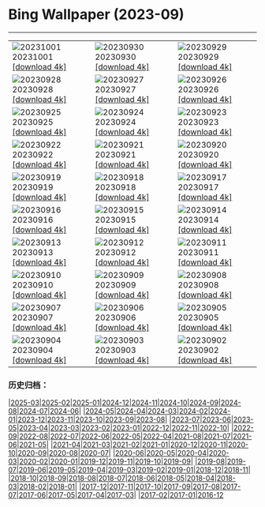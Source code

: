 # Bing Wallpaper (2023-09)
**************

<table><tr><td><img src="https://www.bing.com/th?id=OHR.LakeBledSunrise_FR-FR7792923061_1920x1080.jpg" alt="20231001"> 20231001 <a href="https://www.bing.com/th?id=OHR.LakeBledSunrise_FR-FR7792923061_UHD.jpg">[download 4k]</a></td><td><img src="https://www.bing.com/th?id=OHR.ShenandoahFoliage_FR-FR5502772012_1920x1080.jpg" alt="20230930"> 20230930 <a href="https://www.bing.com/th?id=OHR.ShenandoahFoliage_FR-FR5502772012_UHD.jpg">[download 4k]</a></td><td><img src="https://www.bing.com/th?id=OHR.GuiyangMoon_FR-FR7040582752_1920x1080.jpg" alt="20230929"> 20230929 <a href="https://www.bing.com/th?id=OHR.GuiyangMoon_FR-FR7040582752_UHD.jpg">[download 4k]</a></td></tr><tr><td><img src="https://www.bing.com/th?id=OHR.MaritimeDay_FR-FR6769688761_1920x1080.jpg" alt="20230928"> 20230928 <a href="https://www.bing.com/th?id=OHR.MaritimeDay_FR-FR6769688761_UHD.jpg">[download 4k]</a></td><td><img src="https://www.bing.com/th?id=OHR.CapriKrupp_FR-FR5234013603_1920x1080.jpg" alt="20230927"> 20230927 <a href="https://www.bing.com/th?id=OHR.CapriKrupp_FR-FR5234013603_UHD.jpg">[download 4k]</a></td><td><img src="https://www.bing.com/th?id=OHR.VeniceSkatePark_FR-FR4705618167_1920x1080.jpg" alt="20230926"> 20230926 <a href="https://www.bing.com/th?id=OHR.VeniceSkatePark_FR-FR4705618167_UHD.jpg">[download 4k]</a></td></tr><tr><td><img src="https://www.bing.com/th?id=OHR.GlacierBayOtter_FR-FR3887567269_1920x1080.jpg" alt="20230925"> 20230925 <a href="https://www.bing.com/th?id=OHR.GlacierBayOtter_FR-FR3887567269_UHD.jpg">[download 4k]</a></td><td><img src="https://www.bing.com/th?id=OHR.GenoeseTower_FR-FR7845957372_1920x1080.jpg" alt="20230924"> 20230924 <a href="https://www.bing.com/th?id=OHR.GenoeseTower_FR-FR7845957372_UHD.jpg">[download 4k]</a></td><td><img src="https://www.bing.com/th?id=OHR.GastronomyDay_FR-FR7756533791_1920x1080.jpg" alt="20230923"> 20230923 <a href="https://www.bing.com/th?id=OHR.GastronomyDay_FR-FR7756533791_UHD.jpg">[download 4k]</a></td></tr><tr><td><img src="https://www.bing.com/th?id=OHR.ShamwariRhino_FR-FR1116105589_1920x1080.jpg" alt="20230922"> 20230922 <a href="https://www.bing.com/th?id=OHR.ShamwariRhino_FR-FR1116105589_UHD.jpg">[download 4k]</a></td><td><img src="https://www.bing.com/th?id=OHR.NobelNorway_FR-FR0963742399_1920x1080.jpg" alt="20230921"> 20230921 <a href="https://www.bing.com/th?id=OHR.NobelNorway_FR-FR0963742399_UHD.jpg">[download 4k]</a></td><td><img src="https://www.bing.com/th?id=OHR.ArkadiaPark_FR-FR0610360339_1920x1080.jpg" alt="20230920"> 20230920 <a href="https://www.bing.com/th?id=OHR.ArkadiaPark_FR-FR0610360339_UHD.jpg">[download 4k]</a></td></tr><tr><td><img src="https://www.bing.com/th?id=OHR.SplugenPass_FR-FR8357846170_1920x1080.jpg" alt="20230919"> 20230919 <a href="https://www.bing.com/th?id=OHR.SplugenPass_FR-FR8357846170_UHD.jpg">[download 4k]</a></td><td><img src="https://www.bing.com/th?id=OHR.MilkyWayPortugal_FR-FR9919070514_1920x1080.jpg" alt="20230918"> 20230918 <a href="https://www.bing.com/th?id=OHR.MilkyWayPortugal_FR-FR9919070514_UHD.jpg">[download 4k]</a></td><td><img src="https://www.bing.com/th?id=OHR.CubanTody_FR-FR9694698532_1920x1080.jpg" alt="20230917"> 20230917 <a href="https://www.bing.com/th?id=OHR.CubanTody_FR-FR9694698532_UHD.jpg">[download 4k]</a></td></tr><tr><td><img src="https://www.bing.com/th?id=OHR.OktoberfestWorkers_FR-FR0137764412_1920x1080.jpg" alt="20230916"> 20230916 <a href="https://www.bing.com/th?id=OHR.OktoberfestWorkers_FR-FR0137764412_UHD.jpg">[download 4k]</a></td><td><img src="https://www.bing.com/th?id=OHR.GlenariffForest_FR-FR8149555796_1920x1080.jpg" alt="20230915"> 20230915 <a href="https://www.bing.com/th?id=OHR.GlenariffForest_FR-FR8149555796_UHD.jpg">[download 4k]</a></td><td><img src="https://www.bing.com/th?id=OHR.MongoliaHorses_FR-FR6648660831_1920x1080.jpg" alt="20230914"> 20230914 <a href="https://www.bing.com/th?id=OHR.MongoliaHorses_FR-FR6648660831_UHD.jpg">[download 4k]</a></td></tr><tr><td><img src="https://www.bing.com/th?id=OHR.HemakutaHill_FR-FR6222241718_1920x1080.jpg" alt="20230913"> 20230913 <a href="https://www.bing.com/th?id=OHR.HemakutaHill_FR-FR6222241718_UHD.jpg">[download 4k]</a></td><td><img src="https://www.bing.com/th?id=OHR.NorthSeaStairs_FR-FR5596287434_1920x1080.jpg" alt="20230912"> 20230912 <a href="https://www.bing.com/th?id=OHR.NorthSeaStairs_FR-FR5596287434_UHD.jpg">[download 4k]</a></td><td><img src="https://www.bing.com/th?id=OHR.MarathonMedoc_FR-FR5430378325_1920x1080.jpg" alt="20230911"> 20230911 <a href="https://www.bing.com/th?id=OHR.MarathonMedoc_FR-FR5430378325_UHD.jpg">[download 4k]</a></td></tr><tr><td><img src="https://www.bing.com/th?id=OHR.CastelmazzanoSunrise_FR-FR5171690976_1920x1080.jpg" alt="20230910"> 20230910 <a href="https://www.bing.com/th?id=OHR.CastelmazzanoSunrise_FR-FR5171690976_UHD.jpg">[download 4k]</a></td><td><img src="https://www.bing.com/th?id=OHR.AyutthayaTemple_FR-FR4416572016_1920x1080.jpg" alt="20230909"> 20230909 <a href="https://www.bing.com/th?id=OHR.AyutthayaTemple_FR-FR4416572016_UHD.jpg">[download 4k]</a></td><td><img src="https://www.bing.com/th?id=OHR.RugbyWorldCup_FR-FR6347432536_1920x1080.jpg" alt="20230908"> 20230908 <a href="https://www.bing.com/th?id=OHR.RugbyWorldCup_FR-FR6347432536_UHD.jpg">[download 4k]</a></td></tr><tr><td><img src="https://www.bing.com/th?id=OHR.CamelsAbove_FR-FR9524017477_1920x1080.jpg" alt="20230907"> 20230907 <a href="https://www.bing.com/th?id=OHR.CamelsAbove_FR-FR9524017477_UHD.jpg">[download 4k]</a></td><td><img src="https://www.bing.com/th?id=OHR.CreteHarbor_FR-FR9327699633_1920x1080.jpg" alt="20230906"> 20230906 <a href="https://www.bing.com/th?id=OHR.CreteHarbor_FR-FR9327699633_UHD.jpg">[download 4k]</a></td><td><img src="https://www.bing.com/th?id=OHR.MountSegla_FR-FR9123085468_1920x1080.jpg" alt="20230905"> 20230905 <a href="https://www.bing.com/th?id=OHR.MountSegla_FR-FR9123085468_UHD.jpg">[download 4k]</a></td></tr><tr><td><img src="https://www.bing.com/th?id=OHR.BourgesMarsh_FR-FR0172809073_1920x1080.jpg" alt="20230904"> 20230904 <a href="https://www.bing.com/th?id=OHR.BourgesMarsh_FR-FR0172809073_UHD.jpg">[download 4k]</a></td><td><img src="https://www.bing.com/th?id=OHR.ManhattanAerial_FR-FR8563550071_1920x1080.jpg" alt="20230903"> 20230903 <a href="https://www.bing.com/th?id=OHR.ManhattanAerial_FR-FR8563550071_UHD.jpg">[download 4k]</a></td><td><img src="https://www.bing.com/th?id=OHR.TinyHummer_FR-FR8365055526_1920x1080.jpg" alt="20230902"> 20230902 <a href="https://www.bing.com/th?id=OHR.TinyHummer_FR-FR8365055526_UHD.jpg">[download 4k]</a></td></tr></table>

### 历史归档：

|[2025-03](/../2025-03/2025-03.md)|[2025-02](/../2025-02/2025-02.md)|[2025-01](/../2025-01/2025-01.md)|[2024-12](/../2024-12/2024-12.md)|[2024-11](/../2024-11/2024-11.md)|[2024-10](/../2024-10/2024-10.md)|[2024-09](/../2024-09/2024-09.md)|[2024-08](/../2024-08/2024-08.md)|[2024-07](/../2024-07/2024-07.md)|[2024-06](/../2024-06/2024-06.md)|
|[2024-05](/../2024-05/2024-05.md)|[2024-04](/../2024-04/2024-04.md)|[2024-03](/../2024-03/2024-03.md)|[2024-02](/../2024-02/2024-02.md)|[2024-01](/../2024-01/2024-01.md)|[2023-12](/../2023-12/2023-12.md)|[2023-11](/../2023-11/2023-11.md)|[2023-10](/../2023-10/2023-10.md)|[2023-09](/2023-09.md)|[2023-08](/../2023-08/2023-08.md)|
|[2023-07](/../2023-07/2023-07.md)|[2023-06](/../2023-06/2023-06.md)|[2023-05](/../2023-05/2023-05.md)|[2023-04](/../2023-04/2023-04.md)|[2023-03](/../2023-03/2023-03.md)|[2023-02](/../2023-02/2023-02.md)|[2023-01](/../2023-01/2023-01.md)|[2022-12](/../2022-12/2022-12.md)|[2022-11](/../2022-11/2022-11.md)|[2022-10](/../2022-10/2022-10.md)|
|[2022-09](/../2022-09/2022-09.md)|[2022-08](/../2022-08/2022-08.md)|[2022-07](/../2022-07/2022-07.md)|[2022-06](/../2022-06/2022-06.md)|[2022-05](/../2022-05/2022-05.md)|[2022-04](/../2022-04/2022-04.md)|[2021-08](/../2021-08/2021-08.md)|[2021-07](/../2021-07/2021-07.md)|[2021-06](/../2021-06/2021-06.md)|[2021-05](/../2021-05/2021-05.md)|
|[2021-04](/../2021-04/2021-04.md)|[2021-03](/../2021-03/2021-03.md)|[2021-02](/../2021-02/2021-02.md)|[2021-01](/../2021-01/2021-01.md)|[2020-12](/../2020-12/2020-12.md)|[2020-11](/../2020-11/2020-11.md)|[2020-10](/../2020-10/2020-10.md)|[2020-09](/../2020-09/2020-09.md)|[2020-08](/../2020-08/2020-08.md)|[2020-07](/../2020-07/2020-07.md)|
|[2020-06](/../2020-06/2020-06.md)|[2020-05](/../2020-05/2020-05.md)|[2020-04](/../2020-04/2020-04.md)|[2020-03](/../2020-03/2020-03.md)|[2020-02](/../2020-02/2020-02.md)|[2020-01](/../2020-01/2020-01.md)|[2019-12](/../2019-12/2019-12.md)|[2019-11](/../2019-11/2019-11.md)|[2019-10](/../2019-10/2019-10.md)|[2019-09](/../2019-09/2019-09.md)|
|[2019-08](/../2019-08/2019-08.md)|[2019-07](/../2019-07/2019-07.md)|[2019-06](/../2019-06/2019-06.md)|[2019-05](/../2019-05/2019-05.md)|[2019-04](/../2019-04/2019-04.md)|[2019-03](/../2019-03/2019-03.md)|[2019-02](/../2019-02/2019-02.md)|[2019-01](/../2019-01/2019-01.md)|[2018-12](/../2018-12/2018-12.md)|[2018-11](/../2018-11/2018-11.md)|
|[2018-10](/../2018-10/2018-10.md)|[2018-09](/../2018-09/2018-09.md)|[2018-08](/../2018-08/2018-08.md)|[2018-07](/../2018-07/2018-07.md)|[2018-06](/../2018-06/2018-06.md)|[2018-05](/../2018-05/2018-05.md)|[2018-04](/../2018-04/2018-04.md)|[2018-03](/../2018-03/2018-03.md)|[2018-02](/../2018-02/2018-02.md)|[2018-01](/../2018-01/2018-01.md)|
|[2017-12](/../2017-12/2017-12.md)|[2017-11](/../2017-11/2017-11.md)|[2017-10](/../2017-10/2017-10.md)|[2017-09](/../2017-09/2017-09.md)|[2017-08](/../2017-08/2017-08.md)|[2017-07](/../2017-07/2017-07.md)|[2017-06](/../2017-06/2017-06.md)|[2017-05](/../2017-05/2017-05.md)|[2017-04](/../2017-04/2017-04.md)|[2017-03](/../2017-03/2017-03.md)|
|[2017-02](/../2017-02/2017-02.md)|[2017-01](/../2017-01/2017-01.md)|[2016-12](/../2016-12/2016-12.md)